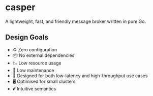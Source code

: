 # casper
A lightweight, fast, and friendly message broker written in pure Go.

## Design Goals

- ⚙️ Zero configuration
- 📦 No external dependencies
- 📉 Low resource usage
- 👷 Low maintenance
- 🚀 Designed for both low-latency and high-throughput use cases
- 🖥 Optimised for small clusters
- 💕 Intuitive semantics
